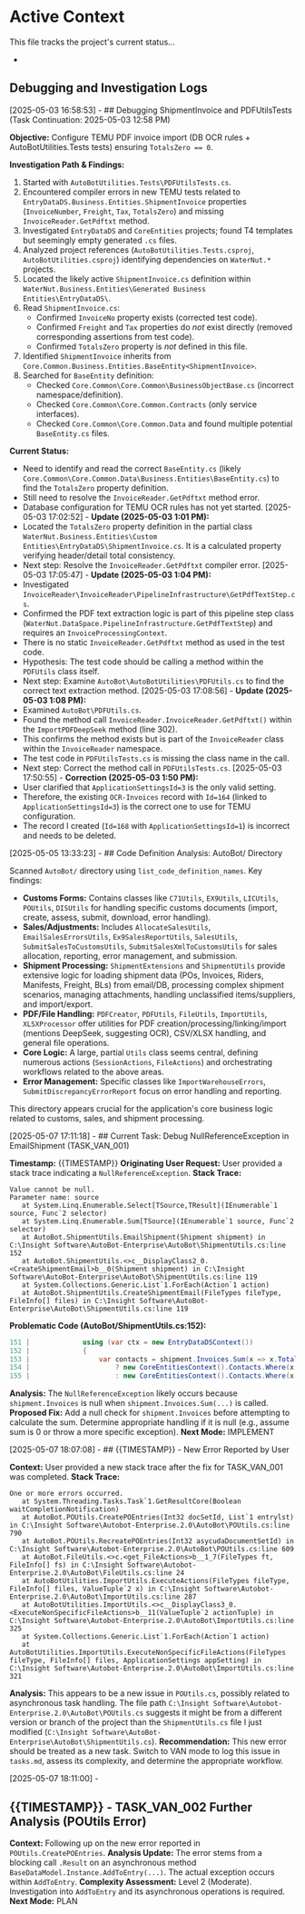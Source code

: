# Active Context

This file tracks the project's current status...

*
## Debugging and Investigation Logs

[2025-05-03 16:58:53] - ## Debugging ShipmentInvoice and PDFUtilsTests (Task Continuation: 2025-05-03 12:58 PM)

**Objective:** Configure TEMU PDF invoice import (DB OCR rules + AutoBotUtilities.Tests tests) ensuring `TotalsZero == 0`.

**Investigation Path & Findings:**
1.  Started with `AutoBotUtilities.Tests\PDFUtilsTests.cs`.
2.  Encountered compiler errors in new TEMU tests related to `EntryDataDS.Business.Entities.ShipmentInvoice` properties (`InvoiceNumber`, `Freight`, `Tax`, `TotalsZero`) and missing `InvoiceReader.GetPdftxt` method.
3.  Investigated `EntryDataDS` and `CoreEntities` projects; found T4 templates but seemingly empty generated `.cs` files.
4.  Analyzed project references (`AutoBotUtilities.Tests.csproj`, `AutoBotUtilities.csproj`) identifying dependencies on `WaterNut.*` projects.
5.  Located the likely active `ShipmentInvoice.cs` definition within `WaterNut.Business.Entities\Generated Business Entities\EntryDataDS\`.
6.  Read `ShipmentInvoice.cs`:
    *   Confirmed `InvoiceNo` property exists (corrected test code).
    *   Confirmed `Freight` and `Tax` properties do *not* exist directly (removed corresponding assertions from test code).
    *   Confirmed `TotalsZero` property is *not* defined in this file.
7.  Identified `ShipmentInvoice` inherits from `Core.Common.Business.Entities.BaseEntity<ShipmentInvoice>`.
8.  Searched for `BaseEntity` definition:
    *   Checked `Core.Common\Core.Common\BusinessObjectBase.cs` (incorrect namespace/definition).
    *   Checked `Core.Common\Core.Common.Contracts` (only service interfaces).
    *   Checked `Core.Common\Core.Common.Data` and found multiple potential `BaseEntity.cs` files.

**Current Status:**
*   Need to identify and read the correct `BaseEntity.cs` (likely `Core.Common\Core.Common.Data\Business.Entities\BaseEntity.cs`) to find the `TotalsZero` property definition.
*   Still need to resolve the `InvoiceReader.GetPdftxt` method error.
*   Database configuration for TEMU OCR rules has not yet started.
[2025-05-03 17:02:52] - **Update (2025-05-03 1:01 PM):**
*   Located the `TotalsZero` property definition in the partial class `WaterNut.Business.Entities\Custom Entities\EntryDataDS\ShipmentInvoice.cs`. It is a calculated property verifying header/detail total consistency.
*   Next step: Resolve the `InvoiceReader.GetPdftxt` compiler error.
[2025-05-03 17:05:47] - **Update (2025-05-03 1:04 PM):**
*   Investigated `InvoiceReader\InvoiceReader\PipelineInfrastructure\GetPdfTextStep.cs`.
*   Confirmed the PDF text extraction logic is part of this pipeline step class (`WaterNut.DataSpace.PipelineInfrastructure.GetPdfTextStep`) and requires an `InvoiceProcessingContext`.
*   There is no static `InvoiceReader.GetPdftxt` method as used in the test code.
*   Hypothesis: The test code should be calling a method within the `PDFUtils` class itself.
*   Next step: Examine `AutoBot\AutoBotUtilities\PDFUtils.cs` to find the correct text extraction method.
[2025-05-03 17:08:56] - **Update (2025-05-03 1:08 PM):**
*   Examined `AutoBot\PDFUtils.cs`.
*   Found the method call `InvoiceReader.InvoiceReader.GetPdftxt()` within the `ImportPDFDeepSeek` method (line 302).
*   This confirms the method exists but is part of the `InvoiceReader` class within the `InvoiceReader` namespace.
*   The test code in `PDFUtilsTests.cs` is missing the class name in the call.
*   Next step: Correct the method call in `PDFUtilsTests.cs`.
[2025-05-03 17:50:55] - **Correction (2025-05-03 1:50 PM):**
*   User clarified that `ApplicationSettingsId=3` is the only valid setting.
*   Therefore, the existing `OCR-Invoices` record with `Id=164` (linked to `ApplicationSettingsId=3`) is the correct one to use for TEMU configuration.
*   The record I created (`Id=168` with `ApplicationSettingsId=1`) is incorrect and needs to be deleted.

[2025-05-05 13:33:23] - ## Code Definition Analysis: AutoBot/ Directory

Scanned `AutoBot/` directory using `list_code_definition_names`. Key findings:

*   **Customs Forms:** Contains classes like `C71Utils`, `EX9Utils`, `LICUtils`, `POUtils`, `DISUtils` for handling specific customs documents (import, create, assess, submit, download, error handling).
*   **Sales/Adjustments:** Includes `AllocateSalesUtils`, `EmailSalesErrorsUtils`, `Ex9SalesReportUtils`, `SalesUtils`, `SubmitSalesToCustomsUtils`, `SubmitSalesXmlToCustomsUtils` for sales allocation, reporting, error management, and submission.
*   **Shipment Processing:** `ShipmentExtensions` and `ShipmentUtils` provide extensive logic for loading shipment data (POs, Invoices, Riders, Manifests, Freight, BLs) from email/DB, processing complex shipment scenarios, managing attachments, handling unclassified items/suppliers, and import/export.
*   **PDF/File Handling:** `PDFCreator`, `PDFUtils`, `FileUtils`, `ImportUtils`, `XLSXProcessor` offer utilities for PDF creation/processing/linking/import (mentions DeepSeek, suggesting OCR), CSV/XLSX handling, and general file operations.
*   **Core Logic:** A large, partial `Utils` class seems central, defining numerous actions (`SessionActions`, `FileActions`) and orchestrating workflows related to the above areas.
*   **Error Management:** Specific classes like `ImportWarehouseErrors`, `SubmitDiscrepancyErrorReport` focus on error handling and reporting.

This directory appears crucial for the application's core business logic related to customs, sales, and shipment processing.

[2025-05-07 17:11:18] - ## Current Task: Debug NullReferenceException in EmailShipment (TASK_VAN_001)

**Timestamp:** {{TIMESTAMP}}
**Originating User Request:** User provided a stack trace indicating a `NullReferenceException`.
**Stack Trace:**
```
Value cannot be null.
Parameter name: source
   at System.Linq.Enumerable.Select[TSource,TResult](IEnumerable`1 source, Func`2 selector)
   at System.Linq.Enumerable.Sum[TSource](IEnumerable`1 source, Func`2 selector)
   at AutoBot.ShipmentUtils.EmailShipment(Shipment shipment) in C:\Insight Software\AutoBot-Enterprise\AutoBot\ShipmentUtils.cs:line 152
   at AutoBot.ShipmentUtils.<>c__DisplayClass2_0.<CreateShipmentEmail>b__0(Shipment shipment) in C:\Insight Software\AutoBot-Enterprise\AutoBot\ShipmentUtils.cs:line 119
   at System.Collections.Generic.List`1.ForEach(Action`1 action)
   at AutoBot.ShipmentUtils.CreateShipmentEmail(FileTypes fileType, FileInfo[] files) in C:\Insight Software\AutoBot-Enterprise\AutoBot\ShipmentUtils.cs:line 119
```
**Problematic Code (AutoBot/ShipmentUtils.cs:152):**
```csharp
151 |             using (var ctx = new EntryDataDSContext())
152 |             {
153 |                 var contacts = shipment.Invoices.Sum(x => x.TotalsZero) == 0
154 |                     ? new CoreEntitiesContext().Contacts.Where(x => x.Role == "Shipments").Select(x => x.EmailAddress).Distinct().ToArray()
155 |                     : new CoreEntitiesContext().Contacts.Where(x => x.Role == "Developer" || x.Role == "PO Clerk").Select(x => x.EmailAddress).Distinct().ToArray();
```
**Analysis:** The `NullReferenceException` likely occurs because `shipment.Invoices` is null when `shipment.Invoices.Sum(...)` is called.
**Proposed Fix:** Add a null check for `shipment.Invoices` before attempting to calculate the sum. Determine appropriate handling if it is null (e.g., assume sum is 0 or throw a more specific exception).
**Next Mode:** IMPLEMENT

[2025-05-07 18:07:08] - ## {{TIMESTAMP}} - New Error Reported by User

**Context:** User provided a new stack trace after the fix for TASK_VAN_001 was completed.
**Stack Trace:**
```
One or more errors occurred.
   at System.Threading.Tasks.Task`1.GetResultCore(Boolean waitCompletionNotification)
   at AutoBot.POUtils.CreatePOEntries(Int32 docSetId, List`1 entrylst) in C:\Insight Software\Autobot-Enterprise.2.0\AutoBot\POUtils.cs:line 790
   at AutoBot.POUtils.RecreatePOEntries(Int32 asycudaDocumentSetId) in C:\Insight Software\Autobot-Enterprise.2.0\AutoBot\POUtils.cs:line 609
   at AutoBot.FileUtils.<>c.<get_FileActions>b__1_7(FileTypes ft, FileInfo[] fs) in C:\Insight Software\Autobot-Enterprise.2.0\AutoBot\FileUtils.cs:line 24
   at AutoBotUtilities.ImportUtils.ExecuteActions(FileTypes fileType, FileInfo[] files, ValueTuple`2 x) in C:\Insight Software\Autobot-Enterprise.2.0\AutoBot\ImportUtils.cs:line 287
   at AutoBotUtilities.ImportUtils.<>c__DisplayClass3_0.<ExecuteNonSpecificFileActions>b__11(ValueTuple`2 actionTuple) in C:\Insight Software\Autobot-Enterprise.2.0\AutoBot\ImportUtils.cs:line 325
   at System.Collections.Generic.List`1.ForEach(Action`1 action)
   at AutoBotUtilities.ImportUtils.ExecuteNonSpecificFileActions(FileTypes fileType, FileInfo[] files, ApplicationSettings appSetting) in C:\Insight Software\Autobot-Enterprise.2.0\AutoBot\ImportUtils.cs:line 321
```
**Analysis:** This appears to be a new issue in `POUtils.cs`, possibly related to asynchronous task handling. The file path `C:\Insight Software\Autobot-Enterprise.2.0\AutoBot\POUtils.cs` suggests it might be from a different version or branch of the project than the `ShipmentUtils.cs` file I just modified (`C:\Insight Software\AutoBot-Enterprise\AutoBot\ShipmentUtils.cs`).
**Recommendation:** This new error should be treated as a new task. Switch to VAN mode to log this issue in `tasks.md`, assess its complexity, and determine the appropriate workflow.

[2025-05-07 18:11:00] - 

## {{TIMESTAMP}} - TASK_VAN_002 Further Analysis (POUtils Error)

**Context:** Following up on the new error reported in `POUtils.CreatePOEntries`.
**Analysis Update:** The error stems from a blocking call `.Result` on an asynchronous method `BaseDataModel.Instance.AddToEntry(...)`. The actual exception occurs within `AddToEntry`.
**Complexity Assessment:** Level 2 (Moderate). Investigation into `AddToEntry` and its asynchronous operations is required.
**Next Mode:** PLAN
